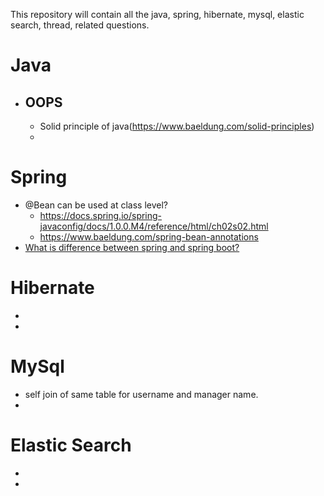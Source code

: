 This repository will contain all the java, spring, hibernate, mysql, elastic search, thread, related questions.


# Java
- ## OOPS
  - Solid principle of java(https://www.baeldung.com/solid-principles)
  - 

# Spring

- @Bean can be used at class level? 
  - https://docs.spring.io/spring-javaconfig/docs/1.0.0.M4/reference/html/ch02s02.html
  - https://www.baeldung.com/spring-bean-annotations 
- [What is difference between spring and spring boot?](https://www.baeldung.com/spring-vs-spring-boot)

# Hibernate

- 
- 

# MySql

- self join of same table for username and manager name.
- 

# Elastic Search

- 
- 
